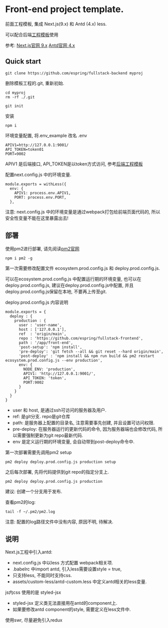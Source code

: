 # Front-end project template.

前面工程模板, 集成 Next.js(9.x) 和 Antd (4.x) less.

可以配合后端[工程模板](https://github.com/espring/fullstack-frontend)使用

参考: [Next.js官网 9.x](https://nextjs.org/docs/getting-started) [Antd官网 4.x](https://ant.design/components/overview-cn/)

## Quick start

```
git clone https://github.com/espring/fullstack-backend myproj
```

删除模板工程的.git, 重新初始.
```
cd myproj
rm -rf ./.git

git init
```

安装
```
npm i 
```

环境变量配置, 将.env_example 改名 .env
```
APIV1=http://127.0.0.1:9001/
API_TOKEN=token01
PORT=9002
```

APIV1 是后端接口, API_TOKEN是以token方式访问, 参考[后端工程模板](https://github.com/espring/fullstack-backtend)

配置next.config.js 中的环境变量.
```
module.exports = withLess({
  env: {
    APIV1: process.env.APIV1,
    PORT: process.env.PORT,
  },

```

注意: next.config.js 中的环境变量是通过webpack打包给前端页面代码的, 所以安全性变量不能在这里暴露出去!


## 部署

使用pm2进行部署, 请先阅读[pm2官网](https://pm2.keymetrics.io/docs/usage/deployment/)

```
npm i pm2 -g
```

第一次需要修改配置文件 ecosystem.prod.config.js 和 deploy.prod.config.js.

可以在ecosystem.prod.config.js 中配置运行期的环境变量, 也可以在 deploy.prod.config.js, 建议在deploy.prod.config.js中配置, 并且 deploy.prod.config.js保留在本地, 不要再上传至git.

deploy.prod.config.js 内容说明
```
module.exports = {
  deploy : {
    production : {
      user : 'user-name',
      host : ['127.0.0.1'],
      ref  : 'origin/main',
      repo : 'https://github.com/espring/fullstack-frontend',
      path : '/app/front-end',
      'post-setup': 'npm install',
      'pre-deploy': 'git fetch --all && git reset --hard origin/main',
      'post-deploy' : 'npm install && npm run build && pm2 restart ecosystem.prod.config.js --env production',
      env: {
        NODE_ENV: 'production',
        APIV1: 'http://127.0.0.1:9001/',
        API_TOKEN: 'token',
        PORT:9002
      }
    }
  }
}

```
  * user 和 host, 是通过ssh可访问的服务器及用户.
  * ref: 是git分支. repo是git仓库
  * path: 是服务器上配置的目录名, 注意需要事先创建, 并且设置可访问权限.
  * pre-deploy: 在服务器运行的更新代码的命令, 因为服务器端也会修改代码, 所以需要强制更新为git repo最新代码.
  * env 是定义运行期的环境变量,  会自动带到post-deploy命令中.

第一次部署需要先调用pm2 setup
```
pm2 deploy deploy.prod.config.js production setup
```

之后每次部署, 先将代码提供到git repo的指定分支上.
```
pm2 deploy deploy.prod.config.js production
```

建议: 创建一个分支用于发布.

查看pm2的log:
```
tail -f ~/.pm2/pm2.log
```
注意: 配置的log路径文件中没有内容, 原因不明, 待解决.

## 说明

Next.js工程中引入antd:
  * next.config.js 中以less 方式配置 webpack相关项.
  * .babelrc 中import antd, 引入less需要设置style = true, 
  * 只支持less, 不能同时支持css.
  * assets/custom-less/antd-custom.less 中定义antd相关的less变量.
  
js内css 使用的是 styled-jsx
  * styled-jsx 定义类无法直接用在antd的component上. 
  * 如果要修改antd component的style, 需要定义在less文件中.
  
使用swr, 尽量避免引入redux
  




